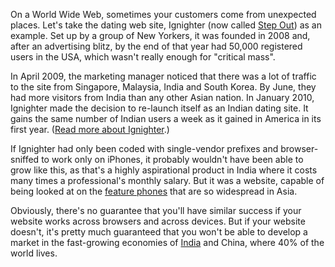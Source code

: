 

On a World Wide Web, sometimes your customers come from unexpected places. Let's take the dating web site,
Ignighter (now called [Step Out](http://www.stepout.com/)) as an example. Set up by a group of New Yorkers, it
was founded in 2008 and, after an advertising blitz, by the end of that year had 50,000 registered users in
the USA, which wasn't really enough for "critical mass".

In April 2009, the marketing manager noticed that there was a lot of traffic to the site from Singapore,
Malaysia, India and South Korea. By June, they had more visitors from India than any other Asian nation. In
January 2010, Ignighter made the decision to re-launch itself as an Indian dating site. It gains the same
number of Indian users a week as it gained in America in its first year. ([Read more about
Ignighter](http://www.nytimes.com/2011/02/20/business/20ignite.html).)

If Ignighter had only been coded with single-vendor prefixes and browser-sniffed to work only on iPhones, it
probably wouldn't have been able to grow like this, as that's a highly aspirational product in India where it
costs many times a professional's monthly salary. But it was a website, capable of being looked at on the
[feature phones](http://www.opera.com/smw/2008/10/#indonesia1) that are so widespread in Asia.

Obviously, there's no guarantee that you'll have similar success if your website works across browsers and
across devices. But if your website doesn't, it's pretty much guaranteed that you won't be able to develop a
market in the fast-growing economies of [India](http://www.opera.com/smw/2011/05/) and China, where 40% of the
world lives.